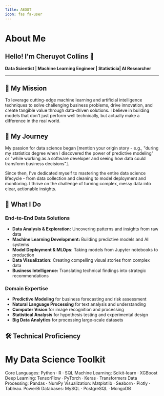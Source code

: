```yaml
---
Title: ABOUT
icon: fas fa-user
---
```

# About Me

## Hello! I'm Cheruyot Collins 👋

**Data Scientist | Machine Learning Engineer | Statisticia| AI Researcher**

---

## 🎯 My Mission

To leverage cutting-edge machine learning and artificial intelligence techniques to solve challenging business problems, drive innovation, and create tangible value through data-driven solutions. I believe in building models that don't just perform well technically, but actually make a difference in the real world.

## 🚀 My Journey

My passion for data science began [mention your origin story - e.g., "during my statistics degree when I discovered the power of predictive modeling" or "while working as a software developer and seeing how data could transform business decisions"].

Since then, I've dedicated myself to mastering the entire data science lifecycle - from data collection and cleaning to model deployment and monitoring. I thrive on the challenge of turning complex, messy data into clear, actionable insights.

## 🔬 What I Do

### **End-to-End Data Solutions**
- **Data Analysis & Exploration:** Uncovering patterns and insights from raw data
- **Machine Learning Development:** Building predictive models and AI systems
- **Model Deployment & MLOps:** Taking models from Jupyter notebooks to production
- **Data Visualization:** Creating compelling visual stories from complex data
- **Business Intelligence:** Translating technical findings into strategic recommendations

### **Domain Expertise**
- **Predictive Modeling** for business forecasting and risk assessment
- **Natural Language Processing** for text analysis and understanding
- **Computer Vision** for image recognition and processing
- **Statistical Analysis** for hypothesis testing and experimental design
- **Big Data Analytics** for processing large-scale datasets

## 🛠️ Technical Proficiency

# My Data Science Toolkit
Core Languages:    Python · R · SQL 
Machine Learning:  Scikit-learn · XGBoost 
Deep Learning:     TensorFlow · PyTorch · Keras · Transformers
Data Processing:   Pandas · NumPy 
Visualization:     Matplotlib · Seaborn · Plotly · Tableau. PowerBi
Databases:         MySQL · PostgreSQL · MongoDB 
